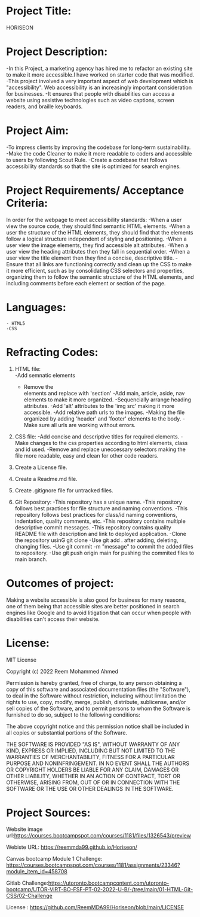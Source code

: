 # Project Title:
HORISEON

# Project Description:

-In this Project, a marketing agency has hired me to refactor an existing site to make it more accessible.I have worked on starter code that was modified. 
-This project involved a very important aspect of web development which is "accessibility". Web accessibility is an increasingly important consideration for businesses. 
-It ensures that people with disabilities can access a website using assistive technologies such as video captions, screen readers, and braille keyboards.

# Project Aim:

-To impress clients by improving the codebase for long-term sustainability.
-Make the code Cleaner to make it more readable to coders and accessible to users by following Scout Rule.
-Create a codebase that follows accessibility standards so that the site is optimized for search engines.


# Project Requirements/ Acceptance Criteria:

In order for the webpage to meet accessibility standards:
-When a user view the source code, they should find semantic HTML elements.
-When a user the structure of the HTML elements, they should find that the elements follow a logical structure independent of styling and positioning.
-When a user view the image elements, they find accessible alt attributes.
-When a user view the heading attributes then they fall in sequential order.
-When a user view the title element then they  find a concise, descriptive title.
-Ensure that all links are functioning correctly and clean up the CSS to make it more efficient, such as by consolidating CSS selectors and properties, organizing them to follow the semantic structure of the HTML elements, and including comments before each element or section of the page.

# Languages:
    - HTML5
    -CSS
    
# Refracting Codes:
1. HTML file:   
    -Add semnatic elements
    - Remove the <div> elements and replace with 'section'
    -Add main, article, aside, nav elements to make it more organized.
    -Sequencially arrange heading attributes.
    -Add 'alt' attributes to the 'img src' making it more  accessible.
    -Add relative path urls to the images.
    -Making the file organized by adding 'header' and 'footer' elements to the body.
    -Make sure all urls are working without errors.

2. CSS file:
    -Add concise and descriptive titles for required elements.
    -Make changes to the css properties according to html elements, class and id used.
    -Remove and replace uneccessary selectors making the file more readable, easy and clean for other code readers.
3. Create a License file.
4. Create a Readme.md file.
5. Create .gitignore file for untracked files.

6. Git Repository:
    -This repository has a unique name.
    -This repository follows best practices for file structure and naming conventions.
    -This repository follows best practices for class/id naming conventions, indentation, quality comments, etc.
    -This repository contains multiple descriptive commit messages.
    -This repository contains quality README file with description and link to deployed application.
    -Clone the repository usinG git clone <link>
    -Use git add . after adding, deleting, changing files.
    -Use git commit -m "message" to commit the added files to repository.
    -Use git push origin main for pushing the commited files to main branch.


# Outcomes of project:

Making a website accessible is also good for business for many reasons, one of them being that accessible sites are better positioned in search engines like Google and to avoid litigation that can occur when people with disabilities can't access their website.

# License:

MIT License

Copyright (c) 2022 Reem Mohammed Ahmed

Permission is hereby granted, free of charge, to any person obtaining a copy
of this software and associated documentation files (the "Software"), to deal
in the Software without restriction, including without limitation the rights
to use, copy, modify, merge, publish, distribute, sublicense, and/or sell
copies of the Software, and to permit persons to whom the Software is
furnished to do so, subject to the following conditions:

The above copyright notice and this permission notice shall be included in all
copies or substantial portions of the Software.

THE SOFTWARE IS PROVIDED "AS IS", WITHOUT WARRANTY OF ANY KIND, EXPRESS OR
IMPLIED, INCLUDING BUT NOT LIMITED TO THE WARRANTIES OF MERCHANTABILITY,
FITNESS FOR A PARTICULAR PURPOSE AND NONINFRINGEMENT. IN NO EVENT SHALL THE
AUTHORS OR COPYRIGHT HOLDERS BE LIABLE FOR ANY CLAIM, DAMAGES OR OTHER
LIABILITY, WHETHER IN AN ACTION OF CONTRACT, TORT OR OTHERWISE, ARISING FROM,
OUT OF OR IN CONNECTION WITH THE SOFTWARE OR THE USE OR OTHER DEALINGS IN THE
SOFTWARE.


# Project Sources:

Website image url:https://courses.bootcampspot.com/courses/1181/files/1326543/preview

Webiste URL: https://reemmda99.github.io/Horiseon/

Canvas bootcamp Module 1 Challenge: https://courses.bootcampspot.com/courses/1181/assignments/23346?module_item_id=458708

Gitlab Challenge:https://utoronto.bootcampcontent.com/utoronto-bootcamp/UTOR-VIRT-BO-FSF-PT-02-2022-U-B/-/tree/main/01-HTML-Git-CSS/02-Challenge

License : https://github.com/ReemMDA99/Horiseon/blob/main/LICENSE
